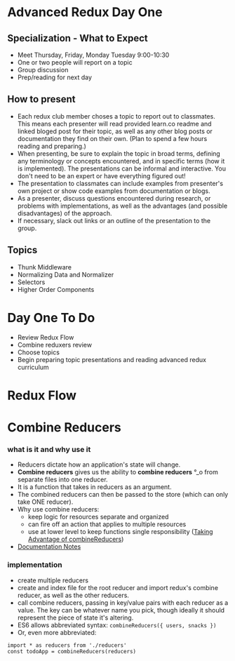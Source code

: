 # Advanced Redux Day One

## Specialization - What to Expect

 - Meet Thursday, Friday, Monday Tuesday 9:00-10:30
 - One or two people will report on a topic
 - Group discussion
 - Prep/reading for next day
 
 ## How to present
 - Each redux club member choses a topic to report out to classmates. This means each presenter will read provided learn.co readme and linked bloged post for their topic, as well as any other blog posts or documentation they find on their own. (Plan to spend a few hours reading and preparing.)
 - When presenting, be sure to explain the topic in broad terms, defining any terminology or concepts encountered, and in specific terms (how it is implemented). The presentations can be informal and interactive. You don't need to be an expert or have everything figured out!
 - The presentation to classmates can include examples from presenter's own project or show code examples from documentation or blogs.
 - As a presenter, discuss questions encountered during research, or problems with implementations, as well as the advantages (and possible disadvantages) of the approach. 
 - If necessary, slack out links or an outline of the presentation to the group. 
 
 ## Topics
  - Thunk Middleware
  - Normalizing Data and Normalizer
  - Selectors
  - Higher Order Components
  
  # Day One To Do
 - Review Redux Flow
 - Combine reduxers review
 - Choose topics
 - Begin preparing topic presentations and reading advanced redux curriculum
 
 # Redux Flow
 
 # Combine Reducers
 ### what is it and why use it
 - Reducers dictate how an application's state will change.
 - **Combine reducers** gives us the ability to **combine reducers** °_o from separate files into one reducer. 
 - It is a function that takes in reducers as an argument.
 - The combined reducers can then be passed to the store (which can only take ONE reducer).
 - Why use combine reducers:
    - keep logic for resources separate and organized
    - can fire off an action that applies to multiple resources
    - use at lower level to keep functions single responsibility (<a href='http://randycoulman.com/blog/2016/11/22/taking-advantage-of-combinereducers/'>Taking Advantage of combineReducers</a>)
- <a href="http://redux.js.org/docs/api/combineReducers.html#notes">Documentation Notes</a>  
### implementation
- create multiple reducers
- create and index file for the root reducer and import redux's combine reducer, as well as the other reducers.
- call combine reducers, passing in key/value pairs with each reducer as a value. The key can be whatever name you pick, though ideally it should represent the piece of state it's altering. 
- ES6 allows abbreviated syntax: ```combineReducers({ users, snacks })```
- Or, even more abbreviated: 
```
import * as reducers from './reducers'
const todoApp = combineReducers(reducers)
```
 
 
 
